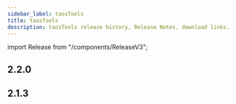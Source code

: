 ```yaml
---
sidebar_label: taosTools 
title: taosTools
description: taosTools release history, Release Notes, download links.
---
```


import Release from "/components/ReleaseV3";

## 2.2.0

<Release type="tools" version="2.2.0" />

## 2.1.3

<Release type="tools" version="2.1.3" />
